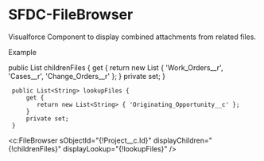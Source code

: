 # SFDC-FileBrowser
Visualforce Component to display combined attachments from related files. 

Example

   public List<String> childrenFiles {
		 get {
		 	return new List<String> { 'Work_Orders__r', 'Cases__r', 'Change_Orders__r' };
		 }
		 private set;
	 }
	
	 public List<String> lookupFiles {
		 get {
		 	return new List<String> { 'Originating_Opportunity__c' };
		 }
		 private set;
	 }

   <c:FileBrowser sObjectId="{!Project__c.Id}" displayChildren="{!childrenFiles}" displayLookup="{!lookupFiles}" />